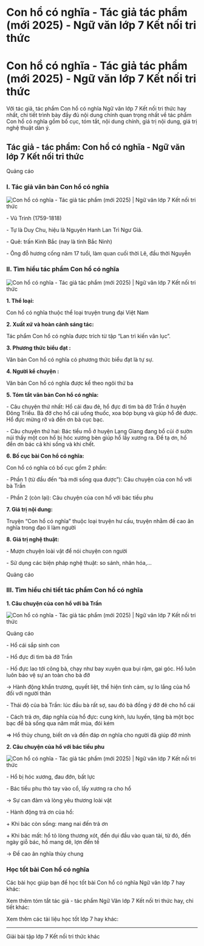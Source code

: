 # Con hổ có nghĩa - Tác giả tác phẩm (mới 2025) - Ngữ văn lớp 7 Kết nối tri thức

# Con hổ có nghĩa - Tác giả tác phẩm (mới 2025) - Ngữ văn lớp 7 Kết nối tri thức

Với tác giả, tác phẩm Con hổ có nghĩa Ngữ văn lớp 7 Kết nối tri thức hay nhất, chi tiết trình bày đầy đủ nội dung chính quan trọng nhất về tác phẩm Con hổ có nghĩa gồm bố cục, tóm tắt, nội dung chính, giá trị nội dung, giá trị nghệ thuật dàn ý.

## Tác giả - tác phẩm: Con hổ có nghĩa - Ngữ văn lớp 7 Kết nối tri thức

Quảng cáo

### **I. Tác giả văn bản Con hổ có nghĩa**

![Con hổ có nghĩa - Tác giả tác phẩm \(mới 2025\) | Ngữ văn lớp 7 Kết nối tri thức](https://vietjack.com/soan-van-lop-7-kn/images/tac-gia-tac-pham-con-ho-co-nghia.PNG)

\- Vũ Trinh (1759-1818)

\- Tự là Duy Chu, hiệu là Nguyên Hanh Lan Trì Ng­ư Giả.

\- Quê: trấn Kinh Bắc (nay là tỉnh Bắc Ninh)

\- Ông đỗ hương cống năm 17 tuổi, làm quan cuối thời Lê, đầu thời Nguyễn

### **II. Tìm hiểu tác phẩm Con hổ có nghĩa**

![Con hổ có nghĩa - Tác giả tác phẩm \(mới 2025\) | Ngữ văn lớp 7 Kết nối tri thức](https://vietjack.com/soan-van-lop-7-kn/images/tac-gia-tac-pham-con-ho-co-nghia-1.PNG)

**1\. Thể loại:**

Con hổ có nghĩa thuộc thể loại truyện trung đại Việt Nam

**2\. Xuất xứ và hoàn cảnh sáng tác:**

Tác phẩm Con hổ có nghĩa được trích từ tập “Lan trì kiến văn lục”.

**3\. Phương thức biểu đạt :**

Văn bản Con hổ có nghĩa có phương thức biểu đạt là tự sự.

**4\. Người kể chuyện :**

Văn bản Con hổ có nghĩa được kể theo ngôi thứ ba 

**5\. Tóm tắt văn bản Con hổ có nghĩa:**

\- Câu chuyện thứ nhất: Hổ cái đau đẻ, hổ đực đi tìm bà đỡ Trần ở huyện Đông Triều. Bà đỡ cho hổ cái uống thuốc, xoa bóp bụng và giúp hổ đẻ được. Hổ đực mừng rỡ và đền ơn bà cục bạc.

\- Câu chuyện thứ hai: Bác tiểu mỗ ở huyện Lạng Giang đang bổ củi ở sườn núi thấy một con hổ bị hóc xương bèn giúp hổ lấy xương ra. Để tạ ơn, hổ đền ơn bác cả khi sống và khi chết.

**6\. Bố cục bài Con hổ có nghĩa:**

Con hổ có nghĩa có bố cục gồm 2 phần: 

\- Phần 1 (từ đầu đến “bà mới sống qua được”): Câu chuyện của con hổ với bà Trần

\- Phần 2 (còn lại): Câu chuyện của con hổ với bác tiều phu

**7\. Giá trị nội dung:**

Truyện “Con hổ có nghĩa” thuộc loại truyện hư cấu, truyện nhằm đề cao ân nghĩa trong đạo lí làm người

**8\. Giá trị nghệ thuật:**

\- Mượn chuyện loài vật để nói chuyện con người

\- Sử dụng các biện pháp nghệ thuật: so sánh, nhân hóa,…

Quảng cáo

### **III. Tìm hiểu chi tiết tác phẩm Con hổ có nghĩa**

**1\. Câu chuyện của con hổ với bà Trần**

![Con hổ có nghĩa - Tác giả tác phẩm \(mới 2025\) | Ngữ văn lớp 7 Kết nối tri thức](https://vietjack.com/soan-van-lop-7-kn/images/tac-gia-tac-pham-con-ho-co-nghia-1a.PNG)

Quảng cáo

\- Hổ cái sắp sinh con

\- Hổ đực đi tìm bà đỡ Trần

\- Hố đực lao tới cõng bà, chạy như bay xuyên qua bụi rậm, gai góc. Hổ luôn luôn bảo vệ sự an toàn cho bà đỡ

→ Hành động khẩn trương, quyết liệt, thể hiện tình cảm, sự lo lắng của hổ đối với người thân

\- Thái độ của bà Trần: lúc đầu bà rất sợ, sau đó bà đồng ý đỡ đẻ cho hổ cái

\- Cách trả ơn, đáp nghĩa của hổ đực: cung kính, lưu luyến, tặng bà một bọc bạc để bà sống qua năm mất mùa, đói kém

⇒ Hổ thủy chung, biết ơn và đền đáp ơn nghĩa cho người đã giúp đỡ mình

**2\. Câu chuyện của hổ với bác tiều phu**

![Con hổ có nghĩa - Tác giả tác phẩm \(mới 2025\) | Ngữ văn lớp 7 Kết nối tri thức](https://vietjack.com/soan-van-lop-7-kn/images/tac-gia-tac-pham-con-ho-co-nghia-1b.PNG)

\- Hổ bị hóc xương, đau đớn, bất lực

\- Bác tiều phu thò tay vào cổ, lấy xương ra cho hổ

→ Sự can đảm và lòng yêu thương loài vật

\- Hành động trả ơn của hổ:

\+ Khi bác còn sống: mang nai đến trả ơn

\+ Khi bác mất: hổ tỏ lòng thương xót, đến dụi đầu vào quan tài, từ đó, đến ngày giỗ bác, hồ mang dê, lợn đến tế

→ Đề cao ân nghĩa thủy chung

### **Học tốt bài Con hổ có nghĩa**

Các bài học giúp bạn để học tốt bài Con hổ có nghĩa Ngữ văn lớp 7 hay khác:

Xem thêm tóm tắt tác giả - tác phẩm Ngữ Văn lớp 7 Kết nối tri thức hay, chi tiết khác:

Xem thêm các tài liệu học tốt lớp 7 hay khác:

* * *

Giải bài tập lớp 7 Kết nối tri thức khác
